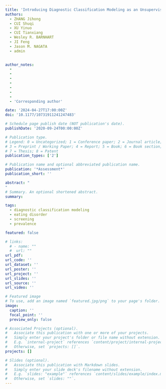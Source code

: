```yaml
---
title: 'Introducing Diagnostic Classification Modeling as an Unsupervised Method for Screening Probable Eating Disorders'
authors:
  - ZHANG Jihong
  - CUI Shuqi
  - XU Yinuo
  - CUI Tianxiang
  - Wesley R. BARNHART
  - JI Feng
  - Jason M. NAGATA
  - admin
 

author_notes:
  - 
  - 
  - 
  -
  - 
  -
  -
  - 'Corresponding author'

date: '2024-04-27T17:00:00Z'
doi: '10.1177/10731911241247483'

# Schedule page publish date (NOT publication's date).
publishDate: '2020-09-24T00:00:00Z'

# Publication type.
# Legend: 0 = Uncategorized; 1 = Conference paper; 2 = Journal article;
# 3 = Preprint / Working Paper; 4 = Report; 5 = Book; 6 = Book section;
# 7 = Thesis; 8 = Patent
publication_types: ['2']

# Publication name and optional abbreviated publication name.
publication: '*Assessment*'
publication_short: ''

abstract: "
"
# Summary. An optional shortened abstract.
summary: 

tags:
  - diagnostic classification modeling
  - eating disorder
  - screening
  - prevalence

featured: false

# links:
  # - name: ""
  #  url: ""
url_pdf: 
url_code: ''
url_dataset: ''
url_poster: ''
url_project: ''
url_slides: ''
url_source: ''
url_video: ''

# Featured image
# To use, add an image named `featured.jpg/png` to your page's folder.
image:
  caption: ''
  focal_point: ''
  preview_only: false

# Associated Projects (optional).
#   Associate this publication with one or more of your projects.
#   Simply enter your project's folder or file name without extension.
#   E.g. `internal-project` references `content/project/internal-project/index.md`.
#   Otherwise, set `projects: []`.
projects: []

# Slides (optional).
#   Associate this publication with Markdown slides.
#   Simply enter your slide deck's filename without extension.
#   E.g. `slides: "example"` references `content/slides/example/index.md`.
#   Otherwise, set `slides: ""`.
---
```

